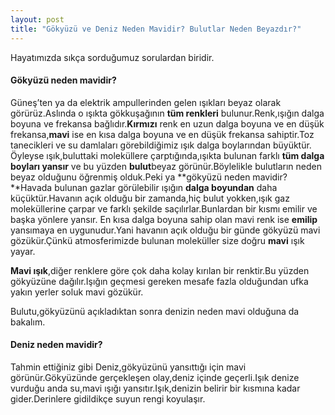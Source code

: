 ```yaml
---
layout: post
title: "Gökyüzü ve Deniz Neden Mavidir? Bulutlar Neden Beyazdır?"
---
```


Hayatımızda sıkça sorduğumuz sorulardan biridir.

#### Gökyüzü neden mavidir?

Güneş’ten ya da elektrik ampullerinden gelen ışıkları beyaz olarak görürüz.Aslında o ışıkta gökkuşağının **tüm renkleri** bulunur.Renk,ışığın dalga boyuna ve frekansa bağlıdır.**Kırmızı** renk en uzun dalga boyuna ve en düşük frekansa,**mavi** ise en kısa dalga boyuna ve en düşük frekansa sahiptir.Toz tanecikleri ve su damlaları görebildiğimiz ışık dalga boylarından büyüktür.
Öyleyse ışık,buluttaki moleküllere çarptığında,ışıkta bulunan farklı **tüm dalga boyları yansır** ve bu yüzden **bulut**beyaz görünür.Böylelikle bulutların neden beyaz olduğunu öğrenmiş olduk.Peki ya **gökyüzü neden mavidir?**Havada bulunan gazlar görülebilir ışığın **dalga boyundan** daha küçüktür.Havanın açık olduğu bir zamanda,hiç bulut yokken,ışık gaz moleküllerine çarpar ve farklı şekilde saçılırlar.Bunlardan bir kısmı emilir ve başka yönlere yansır.
En kısa dalga boyuna sahip olan mavi renk ise **emilip** yansımaya en uygunudur.Yani havanın açık olduğu bir günde gökyüzü mavi gözükür.Çünkü atmosferimizde bulunan moleküller size doğru **mavi** ışık yayar.

**Mavi ışık**,diğer renklere göre çok daha kolay kırılan bir renktir.Bu yüzden gökyüzüne dağılır.Işığın geçmesi gereken mesafe fazla olduğundan ufka yakın yerler soluk mavi gözükür.

Bulutu,gökyüzünü açıkladıktan sonra denizin neden mavi olduğuna da bakalım.

#### Deniz neden mavidir?

Tahmin ettiğiniz gibi Deniz,gökyüzünü yansıttığı için mavi görünür.Gökyüzünde gerçekleşen olay,deniz içinde geçerli.Işık denize vurduğu anda su,mavi ışığı yansıtır.Işık,denizin belirir bir kısmına kadar gider.Derinlere gidildikçe suyun rengi koyulaşır.
